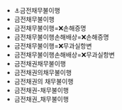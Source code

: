 - ⚓금전채무불이행
- 금전채무불이행
- 금전채무불이행=❌손해증명
- 금전채무불이행손해배상=❌손해증명
- 금전채무불이행=❌무과실항변
- 금전채무불이행손해배상=❌무과실항변
- 금전채권채무불이행
- 금전채권의채무불이행
- 금전채권의 채무불이행
- 금전채권-채무불이행
- 금전채권_채무불이행
